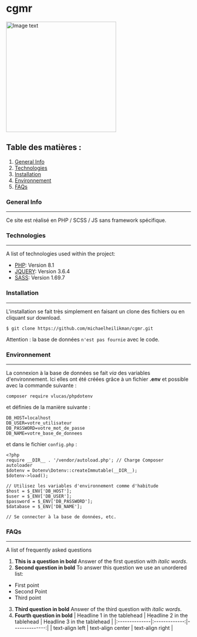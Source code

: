 # cgmr
<img src="https://cgmr.fr/img/ebeniste.png" width="300" alt="Image text">

## Table des matières :
1. [General Info](#general-info)
2. [Technologies](#technologies)
3. [Installation](#installation)
4. [Environnement](#environnement)
5. [FAQs](#faqs)


### General Info
***
Ce site est réalisé en PHP / SCSS / JS sans framework spécifique.

### Technologies
***
A list of technologies used within the project:
* [PHP](https://windows.php.net/download#php-8.1): Version 8.1 
* [JQUERY](https://jquery.com/): Version 3.6.4
* [SASS](https://sass-lang.com/): Version 1.69.7

### Installation
***
L'installation se fait très simplement en faisant un clone des fichiers ou en cliquant sur download. 
```
$ git clone https://github.com/michaelheilikman/cgmr.git
```
Attention : la base de données ```n'est pas fournie``` avec le code.

### Environnement
***
La connexion à la base de données se fait *via* des variables d'environnement. Ici elles ont été créées grâce à un fichier **.env** et possible avec la commande suivante :
```
composer require vlucas/phpdotenv
```
et définies de la manière suivante :
```
DB_HOST=localhost
DB_USER=votre_utilisateur
DB_PASSWORD=votre_mot_de_passe
DB_NAME=votre_base_de_donnees

```
et dans le fichier ```config.php``` :
```
<?php
require __DIR__ . '/vendor/autoload.php'; // Charge Composer autoloader
$dotenv = Dotenv\Dotenv::createImmutable(__DIR__);
$dotenv->load();

// Utilisez les variables d'environnement comme d'habitude
$host = $_ENV['DB_HOST'];
$user = $_ENV['DB_USER'];
$password = $_ENV['DB_PASSWORD'];
$database = $_ENV['DB_NAME'];

// Se connecter à la base de données, etc.

```

### FAQs
***
A list of frequently asked questions
1. **This is a question in bold**
Answer of the first question with _italic words_. 
2. __Second question in bold__ 
To answer this question we use an unordered list:
* First point
* Second Point
* Third point
3. **Third question in bold**
Answer of the third question with *italic words*.
4. **Fourth question in bold**
| Headline 1 in the tablehead | Headline 2 in the tablehead | Headline 3 in the tablehead |
|:--------------|:-------------:|--------------:|
| text-align left | text-align center | text-align right |